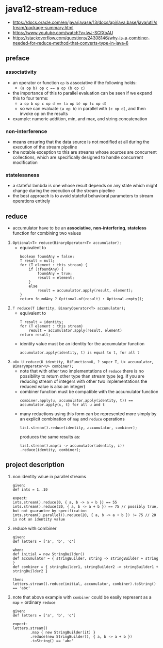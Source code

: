 # java12-stream-reduce

* https://docs.oracle.com/en/java/javase/13/docs/api/java.base/java/util/stream/package-summary.html
* https://www.youtube.com/watch?v=IwJ-SCfXoAU
* https://stackoverflow.com/questions/24308146/why-is-a-combiner-needed-for-reduce-method-that-converts-type-in-java-8

## preface
### associativity
* an operator or function `op` is associative if the following holds:
    * `(a op b) op c == a op (b op c)`
* the importance of this to parallel evaluation can be seen if we expand this to four terms:
     * `a op b op c op d == (a op b) op (c op d)`
     * so we can evaluate `(a op b)` in parallel with `(c op d)`, and then invoke op on the results
* example: numeric addition, min, and max, and string concatenation

### non-interference
* means ensuring that the data source is not modified at all during the execution of the stream pipeline
* the notable exception to this are streams whose sources are concurrent collections, which are specifically 
designed to handle concurrent modification

### statelessness
* a stateful lambda is one whose result depends on any state which might change during the execution of the 
stream pipeline
* the best approach is to avoid stateful behavioral parameters to stream operations entirely

## reduce
* accumulator have to be an **associative**, **non-interfering**, **stateless** function for combining two values
1. `Optional<T> reduce(BinaryOperator<T> accumulator);`
    * equivalent to
        ```
        boolean foundAny = false;
        T result = null;
        for (T element : this stream) {
            if (!foundAny) {
                foundAny = true;
                result = element;
            }
            else
                result = accumulator.apply(result, element);
        }
        return foundAny ? Optional.of(result) : Optional.empty();
        ```
1. `T reduce(T identity, BinaryOperator<T> accumulator);`
    * equivalent to
        ```
        T result = identity;
        for (T element : this stream)
            result = accumulator.apply(result, element)
        return result;
        ```
    * identity value must be an identity for the accumulator function
        ```
        accumulator.apply(identity, t) is equal to t, for all t
        ```
1. `<U> U reduce(U identity, BiFunction<U, ? super T, U> accumulator, BinaryOperator<U> combiner);`
    * note that with other two implementations of `reduce` there is no possibility to return other type
    than stream type (eg. if you are reducing stream of integers with other two implementations the reduced value
     is also an integer)
    * combiner function must be compatible with the accumulator function
        ```
        combiner.apply(u, accumulator.apply(identity, t)) == accumulator.apply(u, t) for all u and t
        ```
    * many reductions using this form can be represented more simply by an explicit combination of `map` 
    and `reduce` operations
        ```
        list.stream().reduce(identity, accumulator, combiner);
        ```
        produces the same results as:
        ```
        list.stream().map(i -> accumulator(identity, i)) .reduce(identity, combiner);
        ```
## project description
1. non identity value in parallel streams
    ```
    given:
    def ints = 1..10

    expect:
    ints.stream().reduce(0, { a, b -> a + b }) == 55
    ints.stream().reduce(20, { a, b -> a + b }) == 75 // possibly true, but not guarantee by specification
    ints.stream().parallel().reduce(20, { a, b -> a + b }) != 75 // 20 is not an identity value
    ```
1. reduce with combiner
    ```
    given:
    def letters = ['a', 'b', 'c']

    when:
    def initial = new StringBuilder()
    def accumulator = { stringBuilder, string -> stringBuilder + string }
    def combiner = { stringBuilder1, stringBuilder2 -> stringBuilder1 + stringBuilder2 }

    then:
    letters.stream().reduce(initial, accumulator, combiner).toString() == 'abc'
    ```
1. note that above example with `combiner` could be easily represent as a `map` + ordinary `reduce`
    ```
    given:
    def letters = ['a', 'b', 'c']
    
    expect:
    letters.stream()
            .map { new StringBuilder(it) }
            .reduce(new StringBuilder(), { a, b -> a + b })
            .toString() == 'abc'
    ```